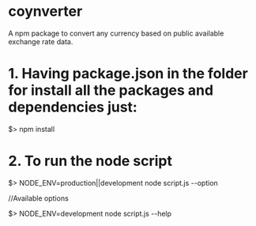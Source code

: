 # coynverter
A npm package to convert any currency based on public available exchange rate data.

# 1. Having package.json in the folder for install all the packages and dependencies just:

  $> npm install
  
# 2. To run the node script

  $> NODE_ENV=production||development node script.js --option

  //Available options

  $> NODE_ENV=development node script.js --help

